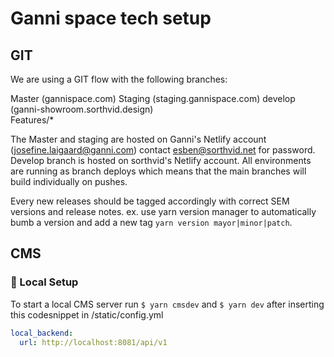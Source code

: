 # Ganni space tech setup

## GIT

We are using a GIT flow with the following branches:

Master (gannispace.com)
Staging (staging.gannispace.com)
develop (ganni-showroom.sorthvid.design)  
Features/\*

The Master and staging are hosted on Ganni's Netlify account (josefine.laigaard@ganni.com) contact esben@sorthvid.net for password. Develop branch is hosted on sorthvid's Netlify account. All environments are running as branch deploys which means that the main branches will build individually on pushes.

Every new releases should be tagged accordingly with correct SEM versions and release notes. ex. use yarn version manager to automatically bumb a version and add a new tag `yarn version mayor|minor|patch`.

## CMS

### 🔐 Local Setup

To start a local CMS server run `$ yarn cmsdev` and `$ yarn dev` after inserting this codesnippet in /static/config.yml

```yml
local_backend:
  url: http://localhost:8081/api/v1
```
